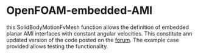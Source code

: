 # OpenFOAM-embedded-AMI
this SolidBodyMotionFvMesh function allows the definition of embedded planar AMI interfaces with constant angular velocities.
This constitute ann updated version of the code posted on the [forum](www.cfd-online.com/Forums/openfoam-solving/105274-free-slip-moving-wall-bc.html#post509989).
The example case provided allows testing the functionality.
